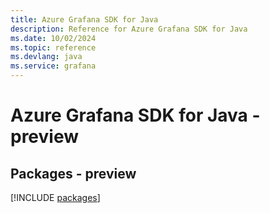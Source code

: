 ```yaml
---
title: Azure Grafana SDK for Java
description: Reference for Azure Grafana SDK for Java
ms.date: 10/02/2024
ms.topic: reference
ms.devlang: java
ms.service: grafana
---
```

# Azure Grafana SDK for Java - preview
## Packages - preview
[!INCLUDE [packages](grafana-index.md)]